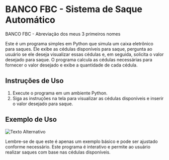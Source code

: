 # BANCO FBC - Sistema de Saque Automático

BANCO FBC - Abreviação dos meus 3 primeiros nomes

Este é um programa simples em Python que simula um caixa eletrônico para saques. Ele exibe as cédulas disponíveis para saque, pergunta ao usuário se ele deseja visualizar essas cédulas e, em seguida, solicita o valor desejado para saque. O programa calcula as cédulas necessárias para fornecer o valor desejado e exibe a quantidade de cada cédula.

## Instruções de Uso

1. Execute o programa em um ambiente Python.
2. Siga as instruções na tela para visualizar as cédulas disponíveis e inserir o valor desejado para saque.

## Exemplo de Uso

![Texto Alternativo](https://i.imgur.com/fozf0FY.png)

Lembre-se de que este é apenas um exemplo básico e pode ser ajustado conforme necessário. Este programa é interativo e permite ao usuário realizar saques com base nas cédulas disponíveis.
